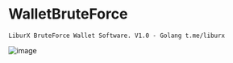 # WalletBruteForce
`LiburX BruteForce Wallet Software. V1.0 - Golang
t.me/liburx`


![image](https://github.com/learnjavalorant/WalletBruteForce/assets/93646171/c73ec5e6-347c-414d-ae4a-71cde8867614)
